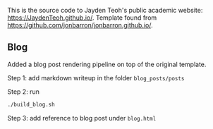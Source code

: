 This is the source code to Jayden Teoh's public academic website: https://JaydenTeoh.github.io/. Template found from https://github.com/jonbarron/jonbarron.github.io/.

## Blog
Added a blog post rendering pipeline on top of the original template.

Step 1: add markdown writeup in the folder `blog_posts/posts`

Step 2: run
```bash
./build_blog.sh
```

Step 3: add reference to blog post under `blog.html`